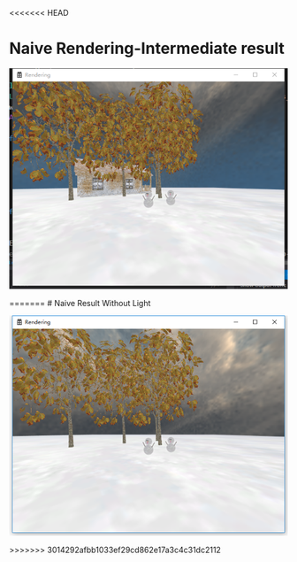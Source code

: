 <<<<<<< HEAD
# Naive Rendering-Intermediate result
<p align="center">
  <img src="https://github.com/hitminxuanwang/Render/blob/master/Render/Media/Rendering.png" >
</p> 
=======
# Naive Result Without Light
<p align="center">
  <img src="https://github.com/hitminxuanwang/Render/blob/master/Render/Media/naive_result_without_light.png" >
</p> 
>>>>>>> 3014292afbb1033ef29cd862e17a3c4c31dc2112
